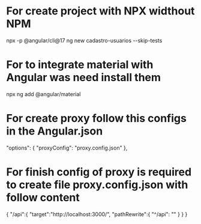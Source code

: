 # For create project with NPX widthout NPM
npx -p @angular/cli@17 ng new cadastro-usuarios --skip-tests

# For to integrate material with Angular was need install them
npx ng add @angular/material 

# For create proxy follow this configs in the Angular.json

 "options": {
     "proxyConfig": "proxy.config.json"
 },

# For finish config of proxy is required to create file proxy.config.json with follow content
{
    "/api":{
        "target":"http://localhost:3000/",
        "pathRewrite":{
            "^/api": ""
        }
    }
}

